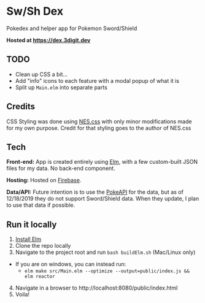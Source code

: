 # Sw/Sh Dex

Pokedex and helper app for Pokemon Sword/Shield

**Hosted at https://dex.3digit.dev**

## TODO
- Clean up CSS a bit...
- Add "info" icons to each feature with a modal popup of what it is
- Split up `Main.elm` into separate parts

## Credits

CSS Styling was done using [NES.css](https://nostalgic-css.github.io/NES.css/)
with only minor modifications made for my own purpose.  Credit for that styling goes
to the author of NES.css

## Tech

**Front-end:** App is created entirely using [Elm](https://elm-lang.org), with a few custom-built JSON
files for my data.  No back-end component.

**Hosting:** Hosted on [Firebase](https://firebase.google.com/).

**Data/API:** Future intention is to use the [PokeAPI](https://pokeapi.co) for the data, but as of
12/18/2019 they do not support Sword/Shield data.  When they update, I plan to use that
data if possible.

## Run it locally

1. [Install Elm](https://guide.elm-lang.org/install/elm.html)
2. Clone the repo locally
3. Navigate to the project root and run `bash buildElm.sh` (Mac/Linux only)
  - If you are on windows, you can instead run:
    - `elm make src/Main.elm --optimize --output=public/index.js && elm reactor`
4. Navigate in a browser to http://localhost:8080/public/index.html
5. Voila!
